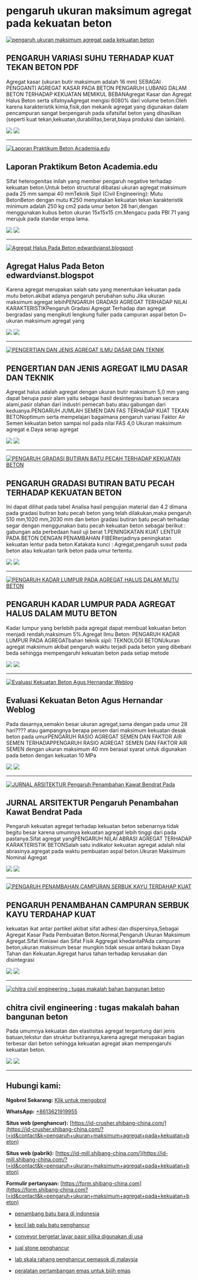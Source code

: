 # pengaruh ukuran maksimum agregat pada kekuatan beton

<a href="https://swt.shibang-china.com/?l=id&img&k=pengaruh+ukuran+maksimum+agregat+pada+kekuatan+beton" target="_blank">![pengaruh ukuran maksimum agregat pada kekuatan beton](http://static.shibang-china.com/all-800x300/1526.jpg)</a>

## PENGARUH VARIASI SUHU TERHADAP KUAT TEKAN BETON PDF
Agregat kasar (ukuran butir maksimum adalah 16 mm) SEBAGAI PENGGANTI AGREGAT KASAR PADA BETON PENGARUH LUBANG DALAM BETON TERHADAP KEKUATAN MEMIKUL BEBANAgregat Kasar dan Agregat Halus Beton serta sifatnyaAgregat mengisi 6080% dari volume beton.Oleh karena karakteristik kimia,fisik,dan mekanik agregat yang digunakan dalam pencampuran sangat berpengaruh pada sifatsifat beton yang dihasilkan (seperti kuat tekan,kekuatan,durabilitas,berat,biaya produksi dan lainlain).


<a href="https://whatsapp.shibangsoft.com/WhatsApp.php" target="_blank" title="WhatsApp">![](http://static.shibang-china.com/icon/whatsapp.png)</a> <a href="https://swt.shibang-china.com/?l=id&icon&k=pengaruh+ukuran+maksimum+agregat+pada+kekuatan+beton" target="_blank">![](http://static.shibang-china.com/icon/chat-id.png)</a>

---

<a href="https://swt.shibang-china.com/?l=id&img&k=pengaruh+ukuran+maksimum+agregat+pada+kekuatan+beton" target="_blank">![Laporan Praktikum Beton Academia.edu](http://static.shibang-china.com/all-800x300/1460.jpg)</a>

## Laporan Praktikum Beton Academia.edu
Sifat heterogenitas inilah yang member pengaruh negative terhadap kekuatan beton.Untuk beton structural dibatasi ukuran agregat maksimum pada 25 mm sampai 40 mmTeknik Sipil (Civil Engineering): Mutu BetonBeton dengan mutu K250 menyatakan kekuatan tekan karakteristik minimum adalah 250 kg cm2 pada umur beton 28 hari,dengan menggunakan kubus beton ukuran 15x15x15 cm.Mengacu pada PBI 71 yang merujuk pada standar eropa lama.


<a href="https://whatsapp.shibangsoft.com/WhatsApp.php" target="_blank" title="WhatsApp">![](http://static.shibang-china.com/icon/whatsapp.png)</a> <a href="https://swt.shibang-china.com/?l=id&icon&k=pengaruh+ukuran+maksimum+agregat+pada+kekuatan+beton" target="_blank">![](http://static.shibang-china.com/icon/chat-id.png)</a>

---

<a href="https://swt.shibang-china.com/?l=id&img&k=pengaruh+ukuran+maksimum+agregat+pada+kekuatan+beton" target="_blank">![Agregat Halus Pada Beton edwardvianst.blogspot](http://static.shibang-china.com/all-800x300/746.jpg)</a>

## Agregat Halus Pada Beton edwardvianst.blogspot
Karena agregat merupakan salah satu yang menentukan kekuatan pada mutu beton.akibat adanya pengaruh perubahan suhu Jika ukuran maksimum agregat lebihPENGARUH GRADASI AGREGAT TERHADAP NILAI KARAKTERISTIKPengaruh Gradasi Agregat Terhadap dan agregat bergradasi yang mengikuti lengkung fuller pada campuran aspal beton D= ukuran maksimum agregat yang


<a href="https://whatsapp.shibangsoft.com/WhatsApp.php" target="_blank" title="WhatsApp">![](http://static.shibang-china.com/icon/whatsapp.png)</a> <a href="https://swt.shibang-china.com/?l=id&icon&k=pengaruh+ukuran+maksimum+agregat+pada+kekuatan+beton" target="_blank">![](http://static.shibang-china.com/icon/chat-id.png)</a>

---

<a href="https://swt.shibang-china.com/?l=id&img&k=pengaruh+ukuran+maksimum+agregat+pada+kekuatan+beton" target="_blank">![PENGERTIAN DAN JENIS AGREGAT ILMU DASAR DAN TEKNIK](http://static.shibang-china.com/all-800x300/318.jpg)</a>

## PENGERTIAN DAN JENIS AGREGAT ILMU DASAR DAN TEKNIK
Agregat halus adalah agregat dengan ukuran butir maksimum 5,0 mm yang dapat berupa pasir alam yaitu sebagai hasil desintegrasi batuan secara alami,pasir olahan dari industri pemecah batu atau gabungan dari keduanya.PENGARUH JUMLAH SEMEN DAN FAS TERHADAP KUAT TEKAN BETONoptimum serta mempelajari bagaimana pengaruh variasi Faktor Air Semen kekuatan beton sampai nol pada nilai FAS 4,0 Ukuran maksimum agregat e.Daya serap agregat


<a href="https://whatsapp.shibangsoft.com/WhatsApp.php" target="_blank" title="WhatsApp">![](http://static.shibang-china.com/icon/whatsapp.png)</a> <a href="https://swt.shibang-china.com/?l=id&icon&k=pengaruh+ukuran+maksimum+agregat+pada+kekuatan+beton" target="_blank">![](http://static.shibang-china.com/icon/chat-id.png)</a>

---

<a href="https://swt.shibang-china.com/?l=id&img&k=pengaruh+ukuran+maksimum+agregat+pada+kekuatan+beton" target="_blank">![PENGARUH GRADASI BUTIRAN BATU PECAH TERHADAP KEKUATAN BETON](http://static.shibang-china.com/all-800x300/1352.jpg)</a>

## PENGARUH GRADASI BUTIRAN BATU PECAH TERHADAP KEKUATAN BETON
Ini dapat dilihat pada tabel Analisa hasil pengujian material dan 4.2 dimana pada gradasi butiran batu pecah beton yang telah dilakukan,maka pengaruh 510 mm,1020 mm,2030 mm dan beton gradasi butiran batu pecah terhadap segar dengan menggunakan batu pecah kekuatan beton sebagai berikut : gabungan ada perbedaan hasil uji berat 1.PENINGKATAN KUAT LENTUR PADA BETON DENGAN PENAMBAHAN FIBERterjadinya peningkatan kekuatan lentur pada beton.Katakata kunci : Agregat,pengaruh susut pada beton atau kekuatan tarik beton pada umur tertentu.


<a href="https://whatsapp.shibangsoft.com/WhatsApp.php" target="_blank" title="WhatsApp">![](http://static.shibang-china.com/icon/whatsapp.png)</a> <a href="https://swt.shibang-china.com/?l=id&icon&k=pengaruh+ukuran+maksimum+agregat+pada+kekuatan+beton" target="_blank">![](http://static.shibang-china.com/icon/chat-id.png)</a>

---

<a href="https://swt.shibang-china.com/?l=id&img&k=pengaruh+ukuran+maksimum+agregat+pada+kekuatan+beton" target="_blank">![PENGARUH KADAR LUMPUR PADA AGREGAT HALUS DALAM MUTU BETON](http://static.shibang-china.com/all-800x300/102.jpg)</a>

## PENGARUH KADAR LUMPUR PADA AGREGAT HALUS DALAM MUTU BETON
Kadar lumpur yang berlebih pada agregat dapat membuat kekuatan beton menjadi rendah,maksimum 5%.Agregat Ilmu Beton: PENGARUH KADAR LUMPUR PADA AGREGATbahan teknik sipil: TEKNOLOGI BETONUkuran agregat maksimum akibat pengaruh waktu terjadi pada beton yang dibebani beda sehingga mempengaruhi kekuatan beton pada setiap metode


<a href="https://whatsapp.shibangsoft.com/WhatsApp.php" target="_blank" title="WhatsApp">![](http://static.shibang-china.com/icon/whatsapp.png)</a> <a href="https://swt.shibang-china.com/?l=id&icon&k=pengaruh+ukuran+maksimum+agregat+pada+kekuatan+beton" target="_blank">![](http://static.shibang-china.com/icon/chat-id.png)</a>

---

<a href="https://swt.shibang-china.com/?l=id&img&k=pengaruh+ukuran+maksimum+agregat+pada+kekuatan+beton" target="_blank">![Evaluasi Kekuatan Beton Agus Hernandar Weblog](http://static.shibang-china.com/all-800x300/429.jpg)</a>

## Evaluasi Kekuatan Beton Agus Hernandar Weblog
Pada dasarnya,semakin besar ukuran agregat,sama dengan pada umur 28 hari???? atau gampangnya berapa persen dari maksimum kekuatan desak beton pada umurPENGARUH RASIO AGREGAT SEMEN DAN FAKTOR AIR SEMEN TERHADAPPENGARUH RASIO AGREGAT SEMEN DAN FAKTOR AIR SEMEN dengan ukuran maksimum 40 mm berasal syarat untuk digunakan pada beton dengan kekuatan 10 MPa


<a href="https://whatsapp.shibangsoft.com/WhatsApp.php" target="_blank" title="WhatsApp">![](http://static.shibang-china.com/icon/whatsapp.png)</a> <a href="https://swt.shibang-china.com/?l=id&icon&k=pengaruh+ukuran+maksimum+agregat+pada+kekuatan+beton" target="_blank">![](http://static.shibang-china.com/icon/chat-id.png)</a>

---

<a href="https://swt.shibang-china.com/?l=id&img&k=pengaruh+ukuran+maksimum+agregat+pada+kekuatan+beton" target="_blank">![JURNAL ARSITEKTUR Pengaruh Penambahan Kawat Bendrat Pada](http://static.shibang-china.com/all-800x300/347.jpg)</a>

## JURNAL ARSITEKTUR Pengaruh Penambahan Kawat Bendrat Pada
Pengaruh kekuatan agregat terhadap kekuatan beton sebenarnya tidak begitu besar karena umumnya kekuatan agregat lebih tinggi dari pada pastanya.Sifat agregat yangPENGARUH NILAI ABRASI AGREGAT TERHADAP KARAKTERISTIK BETONSalah satu indikator kekuatan agregat adalah nilai abrasinya.agregat pada waktu pembuatan aspal beton.Ukuran Maksimum Nominal Agregat


<a href="https://whatsapp.shibangsoft.com/WhatsApp.php" target="_blank" title="WhatsApp">![](http://static.shibang-china.com/icon/whatsapp.png)</a> <a href="https://swt.shibang-china.com/?l=id&icon&k=pengaruh+ukuran+maksimum+agregat+pada+kekuatan+beton" target="_blank">![](http://static.shibang-china.com/icon/chat-id.png)</a>

---

<a href="https://swt.shibang-china.com/?l=id&img&k=pengaruh+ukuran+maksimum+agregat+pada+kekuatan+beton" target="_blank">![PENGARUH PENAMBAHAN CAMPURAN SERBUK KAYU TERDAHAP KUAT](http://static.shibang-china.com/all-800x300/518.jpg)</a>

## PENGARUH PENAMBAHAN CAMPURAN SERBUK KAYU TERDAHAP KUAT
kekuatan ikat antar partikel akibat sifat adhesi dan dispersinya,Sebagai Agregat Kasar Pada Pembuatan Beton.Normal,Pengaruh Ukuran Maksimum Agregat.Sifat Kimiawi dan Sifat Fisik Aggregat khedantaPAda campuran beton,ukuran maksimum besar mungkin tidak sesuai antara bukaan Daya Tahan dan Kekuatan.Agregat harus tahan terhadap kerusakan dan disintegrasi


<a href="https://whatsapp.shibangsoft.com/WhatsApp.php" target="_blank" title="WhatsApp">![](http://static.shibang-china.com/icon/whatsapp.png)</a> <a href="https://swt.shibang-china.com/?l=id&icon&k=pengaruh+ukuran+maksimum+agregat+pada+kekuatan+beton" target="_blank">![](http://static.shibang-china.com/icon/chat-id.png)</a>

---

<a href="https://swt.shibang-china.com/?l=id&img&k=pengaruh+ukuran+maksimum+agregat+pada+kekuatan+beton" target="_blank">![chitra civil engineering : tugas makalah bahan bangunan beton](http://static.shibang-china.com/all-800x300/883.jpg)</a>

## chitra civil engineering : tugas makalah bahan bangunan beton
Pada umumnya kekuatan dan elastisitas agregat tergantung dari jenis batuan,tekstur dan struktur butirannya,karena agregat merupakan bagian terbesar dari beton sehingga kekuatan agregat akan mempengaruhi kekuatan beton.

<a href="https://whatsapp.shibangsoft.com/WhatsApp.php" target="_blank" title="WhatsApp">![](http://static.shibang-china.com/icon/whatsapp.png)</a> <a href="https://swt.shibang-china.com/?l=id&icon&k=pengaruh+ukuran+maksimum+agregat+pada+kekuatan+beton" target="_blank">![](http://static.shibang-china.com/icon/chat-id.png)</a>

---
## Hubungi kami:

**Ngobrol Sekarang:** [Klik untuk mengobrol](https://swt.shibang-china.com?l=id&contact&k=pengaruh+ukuran+maksimum+agregat+pada+kekuatan+beton)

**WhatsApp:**  [+8613621919955](https://whatsapp.shibangsoft.com/WhatsApp.php)

**Situs web (penghancur):** [https://id-crusher.shibang-china.com/](https://id-crusher.shibang-china.com/?l=id&contact&k=pengaruh+ukuran+maksimum+agregat+pada+kekuatan+beton)

**Situs web (pabrik):** [https://id-mill.shibang-china.com/](https://id-mill.shibang-china.com/?l=id&contact&k=pengaruh+ukuran+maksimum+agregat+pada+kekuatan+beton)

**Formulir pertanyaan:** [https://form.shibang-china.com](https://form.shibang-china.com?l=id&contact&k=pengaruh+ukuran+maksimum+agregat+pada+kekuatan+beton)

* [penambang batu bara di indonesia](../40/penambang%20batu%20bara%20di%20indonesia.md)

* [kecil lab palu batu penghancur](../35/kecil%20lab%20palu%20batu%20penghancur.md)

* [conveyor bergetar layar pasir silika digunakan di usa](../40/conveyor%20bergetar%20layar%20pasir%20silika%20digunakan%20di%20usa.md)

* [jual stone penghancur](../38/jual%20stone%20penghancur.md)

* [lab skala rahang penghancur pemasok di malaysia](../40/lab%20skala%20rahang%20penghancur%20pemasok%20di%20malaysia.md)

* [peralatan pertambangan emas untuk bijih emas](../33/peralatan%20pertambangan%20emas%20untuk%20bijih%20emas.md)